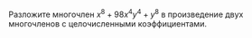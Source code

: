 Разложите  многочлен  ${{x}^{8}}+98{{x}^{4}}{{y}^{4}}+{{y}^{8}}$ в  произведение двух многочленов с целочисленными коэффициентами.